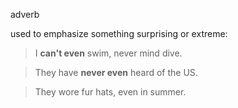 adverb

used to emphasize something surprising or extreme: 

>I __can't even__ swim, never mind dive.

>They have __never even__ heard of the US.

>They wore fur hats, even in summer.
